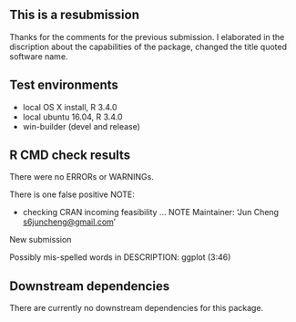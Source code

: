 ## This is a resubmission
Thanks for the comments for the previous submission. I elaborated in the discription about the capabilities of the package, changed the title quoted software name.

## Test environments
* local OS X install, R 3.4.0
* local ubuntu 16.04, R 3.4.0
* win-builder (devel and release)

## R CMD check results
There were no ERRORs or WARNINGs. 

There is one false positive NOTE:
* checking CRAN incoming feasibility ... NOTE
Maintainer: ‘Jun Cheng <s6juncheng@gmail.com>’

New submission

Possibly mis-spelled words in DESCRIPTION:
  ggplot (3:46)

## Downstream dependencies
There are currently no downstream dependencies for this package.
